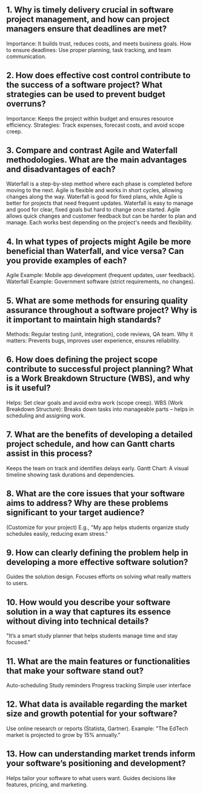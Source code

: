 ## 1. Why is timely delivery crucial in software project management, and how can project managers ensure that deadlines are met?
Importance: It builds trust, reduces costs, and meets business goals.
How to ensure deadlines: Use proper planning, task tracking, and team communication.
## 2. How does effective cost control contribute to the success of a software project? What strategies can be used to prevent budget overruns?
Importance: Keeps the project within budget and ensures resource efficiency.
Strategies: Track expenses, forecast costs, and avoid scope creep. 
## 3. Compare and contrast Agile and Waterfall methodologies. What are the main advantages and disadvantages of each?
Waterfall is a step-by-step method where each phase is completed before moving to the next. Agile is flexible and works in short cycles, allowing changes along the way. Waterfall is good for fixed plans, while Agile is better for projects that need frequent updates.
Waterfall is easy to manage and good for clear, fixed goals but hard to change once started. Agile allows quick changes and customer feedback but can be harder to plan and manage. Each works best depending on the project's needs and flexibility. 
## 4. In what types of projects might Agile be more beneficial than Waterfall, and vice versa? Can you provide examples of each?
Agile Example: Mobile app development (frequent updates, user feedback).
Waterfall Example: Government software (strict requirements, no changes).
## 5. What are some methods for ensuring quality assurance throughout a software project? Why is it important to maintain high standards?
Methods: Regular testing (unit, integration), code reviews, QA team.
Why it matters: Prevents bugs, improves user experience, ensures reliability.
## 6. How does defining the project scope contribute to successful project planning? What is a Work Breakdown Structure (WBS), and why is it useful?
Helps: Set clear goals and avoid extra work (scope creep).
WBS (Work Breakdown Structure): Breaks down tasks into manageable parts – helps in scheduling and assigning work.
## 7. What are the benefits of developing a detailed project schedule, and how can Gantt charts assist in this process?
Keeps the team on track and identifies delays early.
Gantt Chart: A visual timeline showing task durations and dependencies.
## 8. What are the core issues that your software aims to address? Why are these problems significant to your target audience?
(Customize for your project) E.g., "My app helps students organize study schedules easily, reducing exam stress."
## 9. How can clearly defining the problem help in developing a more effective software solution?
Guides the solution design.
Focuses efforts on solving what really matters to users.
## 10. How would you describe your software solution in a way that captures its essence without diving into technical details?
"It’s a smart study planner that helps students manage time and stay focused."
## 11. What are the main features or functionalities that make your software stand out?
Auto-scheduling
Study reminders
Progress tracking
Simple user interface
## 12. What data is available regarding the market size and growth potential for your software?
Use online research or reports (Statista, Gartner).
Example: "The EdTech market is projected to grow by 15% annually."
## 13. How can understanding market trends inform your software’s positioning and development?
Helps tailor your software to what users want.
Guides decisions like features, pricing, and marketing.

